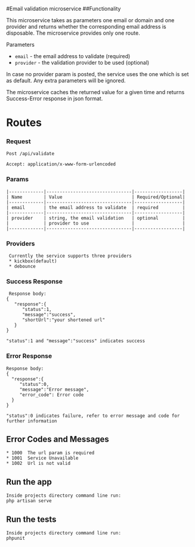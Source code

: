 #Email validation  microservice
##Functionality

This microservice takes as parameters one email or domain and one provider and returns whether 
the corresponding email address is disposable. The microservice provides only one route. 

Parameters
* `email` - the email address to validate (required)
* `provider` - the validation provider to be used (optional)

In case no provider param is posted, the service uses the one which is set as default.
Any extra parameters will be ignored.

The microservice caches the returned value for a given time and returns 
Success-Error response in json format.

# Routes


### Request
  `Post /api/validate`
 
    Accept: application/x-www-form-urlencoded
        
### Params
    |-------------|--------------------------------|------------------|
    | Name        | Value                          | Required/Optional|
    |-------------|--------------------------------|------------------|      
    | email       | the email address to validate  | required         |
    |-------------|--------------------------------|------------------|
    | provider    | string, the email validation   | optional         |
    |             | provider to use                |                  |
    |-------------|--------------------------------|------------------|
    
### Providers
     Currently the service supports three providers
     * kickbox(default)
     * debounce
  
### Success Response
    
     Response body:
    {
       "response":{
          "status":1,
          "message":"success",
          "shortUrl":"your shortened url"
       }
    }
    
    "status":1 and "message":"success" indicates success
### Error Response
    Response body: 
    {
      "response":{
         "status":0,
         "message":"Error message",
         "error_code": Error code
      }
    }
    
    "status":0 indicates failure, refer to error message and code for further information

## Error Codes and Messages
    * 1000  The url param is required
    * 1001  Service Unavailable
    * 1002  Url is not valid

        
## Run the app
    Inside projects directory command line run:
    php artisan serve

## Run the tests
    Inside projects directory command line run:
    phpunit
